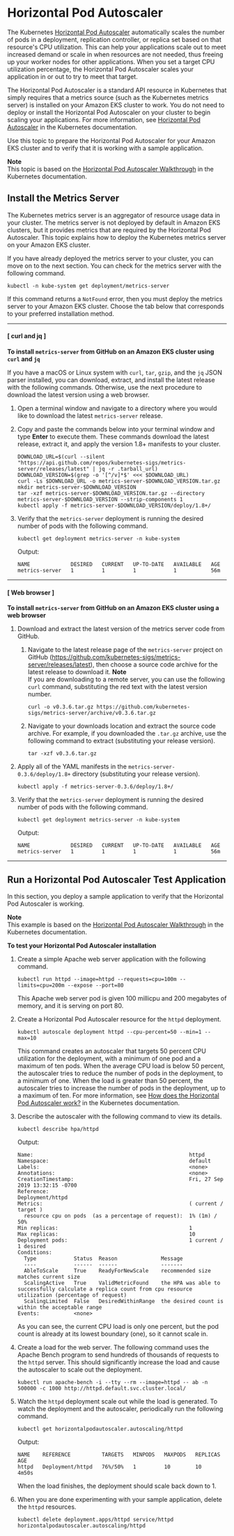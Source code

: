# Horizontal Pod Autoscaler<a name="horizontal-pod-autoscaler"></a>

The Kubernetes [Horizontal Pod Autoscaler](https://kubernetes.io/docs/tasks/run-application/horizontal-pod-autoscale/) automatically scales the number of pods in a deployment, replication controller, or replica set based on that resource's CPU utilization\. This can help your applications scale out to meet increased demand or scale in when resources are not needed, thus freeing up your worker nodes for other applications\. When you set a target CPU utilization percentage, the Horizontal Pod Autoscaler scales your application in or out to try to meet that target\.

The Horizontal Pod Autoscaler is a standard API resource in Kubernetes that simply requires that a metrics source \(such as the Kubernetes metrics server\) is installed on your Amazon EKS cluster to work\. You do not need to deploy or install the Horizontal Pod Autoscaler on your cluster to begin scaling your applications\. For more information, see [Horizontal Pod Autoscaler](https://kubernetes.io/docs/tasks/run-application/horizontal-pod-autoscale/) in the Kubernetes documentation\.

Use this topic to prepare the Horizontal Pod Autoscaler for your Amazon EKS cluster and to verify that it is working with a sample application\.

**Note**  
This topic is based on the [Horizontal Pod Autoscaler Walkthrough](https://kubernetes.io/docs/tasks/run-application/horizontal-pod-autoscale-walkthrough/) in the Kubernetes documentation\.

## Install the Metrics Server<a name="hpa-install-metrics-server"></a>

The Kubernetes metrics server is an aggregator of resource usage data in your cluster\. The metrics server is not deployed by default in Amazon EKS clusters, but it provides metrics that are required by the Horizontal Pod Autoscaler\. This topic explains how to deploy the Kubernetes metrics server on your Amazon EKS cluster\.

If you have already deployed the metrics server to your cluster, you can move on to the next section\. You can check for the metrics server with the following command\.

```
kubectl -n kube-system get deployment/metrics-server
```

If this command returns a `NotFound` error, then you must deploy the metrics server to your Amazon EKS cluster\. Choose the tab below that corresponds to your preferred installation method\.

------
#### [ curl and jq ]

**To install `metrics-server` from GitHub on an Amazon EKS cluster using `curl` and `jq`**

If you have a macOS or Linux system with `curl`, `tar`, `gzip`, and the `jq` JSON parser installed, you can download, extract, and install the latest release with the following commands\. Otherwise, use the next procedure to download the latest version using a web browser\.

1. Open a terminal window and navigate to a directory where you would like to download the latest `metrics-server` release\. 

1. Copy and paste the commands below into your terminal window and type **Enter** to execute them\. These commands download the latest release, extract it, and apply the version 1\.8\+ manifests to your cluster\.

   ```
   DOWNLOAD_URL=$(curl --silent "https://api.github.com/repos/kubernetes-sigs/metrics-server/releases/latest" | jq -r .tarball_url)
   DOWNLOAD_VERSION=$(grep -o '[^/v]*$' <<< $DOWNLOAD_URL)
   curl -Ls $DOWNLOAD_URL -o metrics-server-$DOWNLOAD_VERSION.tar.gz
   mkdir metrics-server-$DOWNLOAD_VERSION
   tar -xzf metrics-server-$DOWNLOAD_VERSION.tar.gz --directory metrics-server-$DOWNLOAD_VERSION --strip-components 1
   kubectl apply -f metrics-server-$DOWNLOAD_VERSION/deploy/1.8+/
   ```

1. Verify that the `metrics-server` deployment is running the desired number of pods with the following command\.

   ```
   kubectl get deployment metrics-server -n kube-system
   ```

   Output:

   ```
   NAME             DESIRED   CURRENT   UP-TO-DATE   AVAILABLE   AGE
   metrics-server   1         1         1            1           56m
   ```

------
#### [ Web browser ]

**To install `metrics-server` from GitHub on an Amazon EKS cluster using a web browser**

1. Download and extract the latest version of the metrics server code from GitHub\.

   1. Navigate to the latest release page of the `metrics-server` project on GitHub \([https://github\.com/kubernetes\-sigs/metrics\-server/releases/latest](https://github.com/kubernetes-sigs/metrics-server/releases/latest)\), then choose a source code archive for the latest release to download it\.
**Note**  
If you are downloading to a remote server, you can use the following `curl` command, substituting the red text with the latest version number\.  

      ```
      curl -o v0.3.6.tar.gz https://github.com/kubernetes-sigs/metrics-server/archive/v0.3.6.tar.gz
      ```

   1. Navigate to your downloads location and extract the source code archive\. For example, if you downloaded the `.tar.gz` archive, use the following command to extract \(substituting your release version\)\. 

      ```
      tar -xzf v0.3.6.tar.gz
      ```

1. Apply all of the YAML manifests in the `metrics-server-0.3.6/deploy/1.8+` directory \(substituting your release version\)\.

   ```
   kubectl apply -f metrics-server-0.3.6/deploy/1.8+/
   ```

1. Verify that the `metrics-server` deployment is running the desired number of pods with the following command\.

   ```
   kubectl get deployment metrics-server -n kube-system
   ```

   Output:

   ```
   NAME             DESIRED   CURRENT   UP-TO-DATE   AVAILABLE   AGE
   metrics-server   1         1         1            1           56m
   ```

------

## Run a Horizontal Pod Autoscaler Test Application<a name="hpa-sample-app"></a>

In this section, you deploy a sample application to verify that the Horizontal Pod Autoscaler is working\.

**Note**  
This example is based on the [Horizontal Pod Autoscaler Walkthrough](https://kubernetes.io/docs/tasks/run-application/horizontal-pod-autoscale-walkthrough/) in the Kubernetes documentation\.

**To test your Horizontal Pod Autoscaler installation**

1. Create a simple Apache web server application with the following command\.

   ```
   kubectl run httpd --image=httpd --requests=cpu=100m --limits=cpu=200m --expose --port=80
   ```

   This Apache web server pod is given 100 millicpu and 200 megabytes of memory, and it is serving on port 80\.

1. Create a Horizontal Pod Autoscaler resource for the `httpd` deployment\.

   ```
   kubectl autoscale deployment httpd --cpu-percent=50 --min=1 --max=10
   ```

   This command creates an autoscaler that targets 50 percent CPU utilization for the deployment, with a minimum of one pod and a maximum of ten pods\. When the average CPU load is below 50 percent, the autoscaler tries to reduce the number of pods in the deployment, to a minimum of one\. When the load is greater than 50 percent, the autoscaler tries to increase the number of pods in the deployment, up to a maximum of ten\. For more information, see [How does the Horizontal Pod Autoscaler work?](https://kubernetes.io/docs/tasks/run-application/horizontal-pod-autoscale/#how-does-the-horizontal-pod-autoscaler-work) in the Kubernetes documentation\.

1. Describe the autoscaler with the following command to view its details\.

   ```
   kubectl describe hpa/httpd
   ```

   Output:

   ```
   Name:                                                  httpd
   Namespace:                                             default
   Labels:                                                <none>
   Annotations:                                           <none>
   CreationTimestamp:                                     Fri, 27 Sep 2019 13:32:15 -0700
   Reference:                                             Deployment/httpd
   Metrics:                                               ( current / target )
     resource cpu on pods  (as a percentage of request):  1% (1m) / 50%
   Min replicas:                                          1
   Max replicas:                                          10
   Deployment pods:                                       1 current / 1 desired
   Conditions:
     Type            Status  Reason              Message
     ----            ------  ------              -------
     AbleToScale     True    ReadyForNewScale    recommended size matches current size
     ScalingActive   True    ValidMetricFound    the HPA was able to successfully calculate a replica count from cpu resource utilization (percentage of request)
     ScalingLimited  False   DesiredWithinRange  the desired count is within the acceptable range
   Events:           <none>
   ```

   As you can see, the current CPU load is only one percent, but the pod count is already at its lowest boundary \(one\), so it cannot scale in\.

1. Create a load for the web server\. The following command uses the Apache Bench program to send hundreds of thousands of requests to the `httpd` server\. This should significantly increase the load and cause the autoscaler to scale out the deployment\.

   ```
   kubectl run apache-bench -i --tty --rm --image=httpd -- ab -n 500000 -c 1000 http://httpd.default.svc.cluster.local/
   ```

1. Watch the `httpd` deployment scale out while the load is generated\. To watch the deployment and the autoscaler, periodically run the following command\.

   ```
   kubectl get horizontalpodautoscaler.autoscaling/httpd
   ```

   Output:

   ```
   NAME    REFERENCE          TARGETS   MINPODS   MAXPODS   REPLICAS   AGE
   httpd   Deployment/httpd   76%/50%   1         10        10         4m50s
   ```

   When the load finishes, the deployment should scale back down to 1\. 

1. When you are done experimenting with your sample application, delete the `httpd` resources\.

   ```
   kubectl delete deployment.apps/httpd service/httpd horizontalpodautoscaler.autoscaling/httpd
   ```